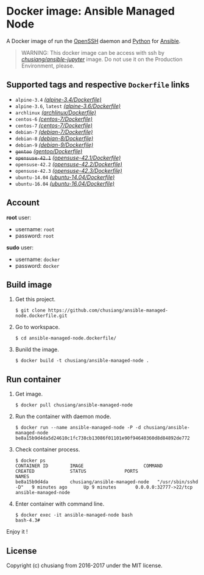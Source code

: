 # Docker image: Ansible Managed Node

A Docker image of run the [OpenSSH][openssh_official] daemon and [Python][python_official] for [Ansible][ansible_offical].

> WARNING: This docker image can be access with ssh by [*chusiang/ansible-jupyter*][ansible_jupyter] image. Do not use it on the Production Environment, please.

## Supported tags and respective `Dockerfile` links

- `alpine-3.4` [*(alpine-3.4/Dockerfile)*][dockerfile_alpine-3.4]
- `alpine-3.6`, `latest` [*(alpine-3.6/Dockerfile)*][dockerfile_alpine-3.6]
- `archlinux` [*(archlinux/Dockerfile)*][dockerfile_archlinux]
- `centos-6` [*(centos-7/Dockerfile)*][dockerfile_centos-6]
- `centos-7` [*(centos-7/Dockerfile)*][dockerfile_centos-7]
- `debian-7` [*(debian-7/Dockerfile)*][dockerfile_debian-7]
- `debian-8` [*(debian-8/Dockerfile)*][dockerfile_debian-8]
- `debian-9` [*(debian-9/Dockerfile)*][dockerfile_debian-9]
- ~~`gentoo`~~ [*(gentoo/Dockerfile)*][dockerfile_gentoo]
- ~~`opensuse-42.1`~~ [*(opensuse-42.1/Dockerfile)*][dockerfile_opensuse-42.1]
- `opensuse-42.2` [*(opensuse-42.2/Dockerfile)*][dockerfile_opensuse-42.2]
- `opensuse-42.3` [*(opensuse-42.3/Dockerfile)*][dockerfile_opensuse-42.3]
- `ubuntu-14.04` [*(ubuntu-14.04/Dockerfile)*][dockerfile_ubuntu-14.04]
- `ubuntu-16.04` [*(ubuntu-16.04/Dockerfile)*][dockerfile_ubuntu-16.04]

[dockerfile_alpine-3.4]:    https://github.com/chusiang/ansible-managed-node.dockerfile/blob/master/alpine-3.4/Dockerfile
[dockerfile_alpine-3.6]:    https://github.com/chusiang/ansible-managed-node.dockerfile/blob/master/alpine-3.6/Dockerfile
[dockerfile_archlinux]:     https://github.com/chusiang/ansible-managed-node.dockerfile/blob/master/archlinux/Dockerfile
[dockerfile_centos-6]:      https://github.com/chusiang/ansible-managed-node.dockerfile/blob/master/centos-6/Dockerfile
[dockerfile_centos-7]:      https://github.com/chusiang/ansible-managed-node.dockerfile/blob/master/centos-7/Dockerfile
[dockerfile_debian-7]:      https://github.com/chusiang/ansible-managed-node.dockerfile/blob/master/debian-7/Dockerfile
[dockerfile_debian-8]:      https://github.com/chusiang/ansible-managed-node.dockerfile/blob/master/debian-8/Dockerfile
[dockerfile_debian-9]:      https://github.com/chusiang/ansible-managed-node.dockerfile/blob/master/debian-9/Dockerfile
[dockerfile_gentoo]:        https://github.com/chusiang/ansible-managed-node.dockerfile/blob/master/gentoo/Dockerfile
[dockerfile_opensuse-42.1]: https://github.com/chusiang/ansible-managed-node.dockerfile/blob/master/opensuse-42.1/Dockerfile
[dockerfile_opensuse-42.2]: https://github.com/chusiang/ansible-managed-node.dockerfile/blob/master/opensuse-42.2/Dockerfile
[dockerfile_opensuse-42.3]: https://github.com/chusiang/ansible-managed-node.dockerfile/blob/master/opensuse-42.3/Dockerfile
[dockerfile_ubuntu-14.04]:  https://github.com/chusiang/ansible-managed-node.dockerfile/blob/master/ubuntu-14.04/Dockerfile
[dockerfile_ubuntu-16.04]:  https://github.com/chusiang/ansible-managed-node.dockerfile/blob/master/ubuntu-16.04/Dockerfile

## Account

**root** user:

- username: `root`
- password: `root`

**sudo** user:

- username: `docker`
- password: `docker`

[openssh_official]: https://www.openssh.com/
[ansible_offical]:  https://www.ansible.com/
[python_official]:  https://www.python.org/
[ansible_jupyter]: https://hub.docker.com/r/chusiang/ansible-jupyter/

## Build image

1. Get this project.

    ```
    $ git clone https://github.com/chusiang/ansible-managed-node.dockerfile.git
    ```

1. Go to workspace.

    ```
    $ cd ansible-managed-node.dockerfile/
    ```

1. Bunild the image.

    ```
    $ docker build -t chusiang/ansible-managed-node .
    ```

## Run container

1. Get image.
    
    ```
    $ docker pull chusiang/ansible-managed-node
    ```

1. Run the container with daemon mode.
    
    ```
    $ docker run --name ansible-managed-node -P -d chusiang/ansible-managed-node
    be8a15b9d4da5d24610c1fc738cb13086f01101e90f94640360d8d84892de772
    ```

1. Check container process.

    ```
    $ docker ps
    CONTAINER ID        IMAGE                      COMMAND                  CREATED             STATUS              PORTS                     NAMES
    be8a15b9d4da        chusiang/ansible-managed-node   "/usr/sbin/sshd -D"   9 minutes ago      Up 9 minutes       0.0.0.0:32777->22/tcp      ansible-managed-node
    ```

1. Enter container with command line.

    ```
    $ docker exec -it ansible-managed-node bash
    bash-4.3# 
    ```

Enjoy it !

## License

Copyright (c) chusiang from 2016-2017 under the MIT license.
